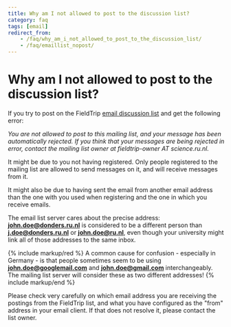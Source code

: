 ```yaml
---
title: Why am I not allowed to post to the discussion list?
category: faq
tags: [email]
redirect_from:
    - /faq/why_am_i_not_allowed_to_post_to_the_discussion_list/
    - /faq/emaillist_nopost/
---
```


# Why am I not allowed to post to the discussion list?

If you try to post on the FieldTrip [email discussion list](/discussion_list) and get the following error:

_You are not allowed to post to this mailing list, and your message has been automatically rejected. If you think that your messages are being rejected in error, contact the mailing list owner at fieldtrip-owner AT science.ru.nl._

It might be due to you not having registered. Only people registered to the mailing list are allowed to send messages on it, and will receive messages from it.

It might also be due to having sent the email from another email address than the one with you used when registering and the one  in which you receive emails.

The email list server cares about the precise address: **john.doe@donders.ru.nl** is considered to be a different person than **j.doe@donders.ru.nl** or **john.doe@ru.nl**, even though your university might link all of those addresses to the same inbox.

{% include markup/red %}
A common cause for confusion - especially in Germany - is that people sometimes seem to be using **john.doe@googlemail.com** and **john.doe@gmail.com** interchangeably. The mailing list server will consider these as two different addresses!
{% include markup/end %}

Please check very carefully on which email address you are receiving the postings from the FieldTrip list, and what you have configured as the "from" address in your email client. If that does not resolve it, please contact the list owner.
